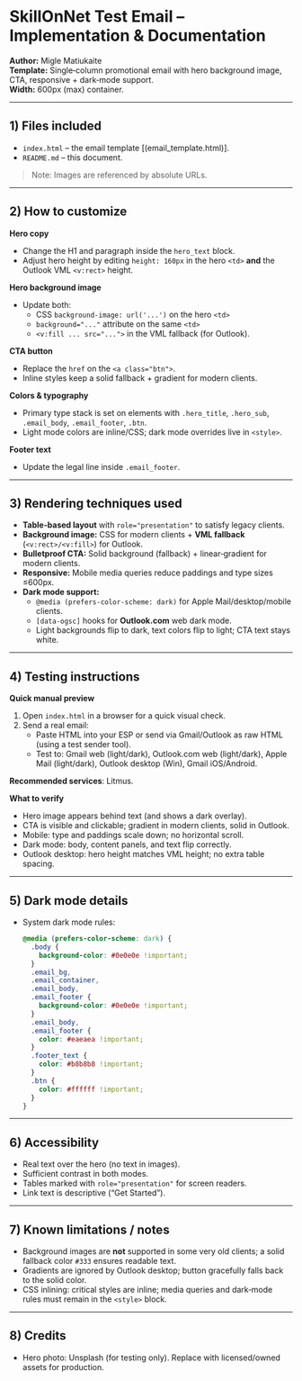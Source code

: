 # SkillOnNet Test Email – Implementation & Documentation

**Author:** Migle Matiukaite  
**Template:** Single‑column promotional email with hero background image, CTA, responsive + dark‑mode support.  
**Width:** 600px (max) container.

---

## 1) Files included

- `index.html` – the email template [(email_template.html)].
- `README.md` – this document.

> Note: Images are referenced by absolute URLs.

---

## 2) How to customize

**Hero copy**

- Change the H1 and paragraph inside the `hero_text` block.
- Adjust hero height by editing `height: 160px` in the hero `<td>` **and** the Outlook VML `<v:rect>` height.

**Hero background image**

- Update both:
  - CSS `background-image: url('...')` on the hero `<td>`
  - `background="..."` attribute on the same `<td>`
  - `<v:fill ... src="...">` in the VML fallback (for Outlook).

**CTA button**

- Replace the `href` on the `<a class="btn">`.
- Inline styles keep a solid fallback + gradient for modern clients.

**Colors & typography**

- Primary type stack is set on elements with `.hero_title`, `.hero_sub`, `.email_body`, `.email_footer`, `.btn`.
- Light mode colors are inline/CSS; dark mode overrides live in `<style>`.

**Footer text**

- Update the legal line inside `.email_footer`.

---

## 3) Rendering techniques used

- **Table‑based layout** with `role="presentation"` to satisfy legacy clients.
- **Background image:** CSS for modern clients + **VML fallback** (`<v:rect>/<v:fill>`) for Outlook.
- **Bulletproof CTA:** Solid background (fallback) + linear‑gradient for modern clients.
- **Responsive:** Mobile media queries reduce paddings and type sizes ≤600px.
- **Dark mode support:**
  - `@media (prefers-color-scheme: dark)` for Apple Mail/desktop/mobile clients.
  - `[data-ogsc]` hooks for **Outlook.com** web dark mode.
  - Light backgrounds flip to dark, text colors flip to light; CTA text stays white.

---

## 4) Testing instructions

**Quick manual preview**

1. Open `index.html` in a browser for a quick visual check.
2. Send a real email:
   - Paste HTML into your ESP or send via Gmail/Outlook as raw HTML (using a test sender tool).
   - Test to: Gmail web (light/dark), Outlook.com web (light/dark), Apple Mail (light/dark), Outlook desktop (Win), Gmail iOS/Android.

**Recommended services**: Litmus.

**What to verify**

- Hero image appears behind text (and shows a dark overlay).
- CTA is visible and clickable; gradient in modern clients, solid in Outlook.
- Mobile: type and paddings scale down; no horizontal scroll.
- Dark mode: body, content panels, and text flip correctly.
- Outlook desktop: hero height matches VML height; no extra table spacing.

---

## 5) Dark mode details

- System dark mode rules:
  ```css
  @media (prefers-color-scheme: dark) {
    .body {
      background-color: #0e0e0e !important;
    }
    .email_bg,
    .email_container,
    .email_body,
    .email_footer {
      background-color: #0e0e0e !important;
    }
    .email_body,
    .email_footer {
      color: #eaeaea !important;
    }
    .footer_text {
      color: #b8b8b8 !important;
    }
    .btn {
      color: #ffffff !important;
    }
  }
  ```

---

## 6) Accessibility

- Real text over the hero (no text in images).
- Sufficient contrast in both modes.
- Tables marked with `role="presentation"` for screen readers.
- Link text is descriptive (“Get Started”).

---

## 7) Known limitations / notes

- Background images are **not** supported in some very old clients; a solid fallback color `#333` ensures readable text.
- Gradients are ignored by Outlook desktop; button gracefully falls back to the solid color.
- CSS inlining: critical styles are inline; media queries and dark‑mode rules must remain in the `<style>` block.

---

## 8) Credits

- Hero photo: Unsplash (for testing only). Replace with licensed/owned assets for production.
